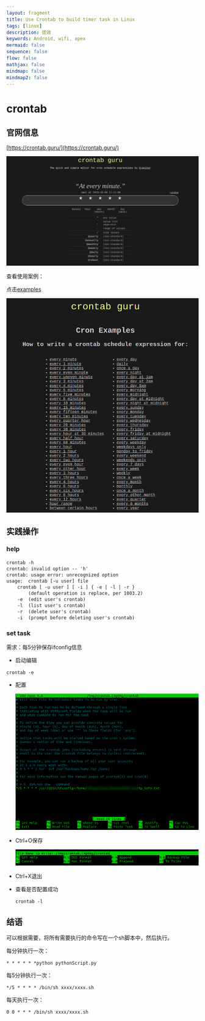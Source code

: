 ```yaml
---
layout: fragment
title: Use Crontab to build timer task in Linux
tags: [linux]
description: 提效
keywords: Android, wifi, apex
mermaid: false
sequence: false
flow: false
mathjax: false
mindmap: false
mindmap2: false
---
```


# crontab

## 官网信息

[https://crontab.guru/](https://crontab.guru/)

![image-20231009114623019](https://raw.githubusercontent.com/KingofHubGit/ImageFactory/main/Public/image-20231009114623019.png)

查看使用案例：

点击[examples](https://crontab.guru/examples.html)

![image-20231009114816378](https://raw.githubusercontent.com/KingofHubGit/ImageFactory/main/Public/image-20231009114816378.png)



## 实践操作

### help

```
crontab -h
crontab: invalid option -- 'h'
crontab: usage error: unrecognized option
usage:	crontab [-u user] file
	crontab [ -u user ] [ -i ] { -e | -l | -r }
		(default operation is replace, per 1003.2)
	-e	(edit user's crontab)
	-l	(list user's crontab)
	-r	(delete user's crontab)
	-i	(prompt before deleting user's crontab)
```



### set task

需求：每5分钟保存ifconfig信息

- 启动编辑

```
crontab -e 
```

- 配置

  ![image-20231009115212204](https://raw.githubusercontent.com/KingofHubGit/ImageFactory/main/Public/image-20231009115212204.png)

- Ctrl+O保存

  ![image-20231009115253452](https://raw.githubusercontent.com/KingofHubGit/ImageFactory/main/Public/image-20231009115253452.png)

- Ctrl+X退出

- 查看是否配置成功

  ```
  crontab -l
  ```

  

## 结语

可以根据需要，将所有需要执行的命令写在一个sh脚本中，然后执行。



每分钟执行一次：

```
* * * * * *python pythonScript.py
```



每5分钟执行一次：

```
*/5 * * * * /bin/sh xxxx/xxxx.sh
```



每天执行一次：

```
0 0 * * * /bin/sh xxxx/xxxx.sh
```















